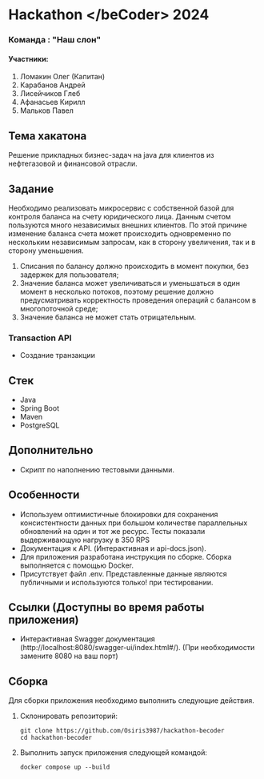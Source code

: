 # Hackathon \</beCoder> 2024
### Команда : "Наш слон"
#### Участники:
1. Ломакин Олег (Капитан)
2. Карабанов Андрей
3. Лисейчиков Глеб
4. Афанасьев Кирилл
5. Мальков Павел

## Тема хакатона
Решение прикладных бизнес-задач на java для клиентов из нефтегазовой и финансовой отрасли.

## Задание 
Необходимо реализовать микросервис с собственной базой для контроля баланса на счету юридического лица.
Данным счетом пользуются много независимых внешних клиентов. По этой причине изменение баланса счета может 
происходить одновременно по нескольким независимым запросам, как в сторону увеличения, так и в сторону уменьшения.

1) Списания по балансу должно происходить в момент покупки, без задержек для пользователя;
2) Значение баланса может увеличиваться и уменьшаться в один момент в несколько потоков, поэтому решение должно
предусматривать корректность проведения операций с балансом в многопоточной среде;
3) Значение баланса не может стать отрицательным.

### Transaction API

- Создание транзакции

## Стек

- Java
- Spring Boot
- Maven
- PostgreSQL

## Дополнительно
- Скрипт по наполнению тестовыми данными.

## Особенности
- Используем оптимистичные блокировки для сохранения консистентности данных при большом количестве параллельных
  обновлений на один и тот же ресурс. Тесты показали выдерживающую нагрузку в 350 RPS
- Документация к API. (Интерактивная и api-docs.json).
- Для приложения разработана инструкция по сборке. Сборка выполняется с помощью Docker.
- Присутствует файл .env. Представленные данные являются публичными и используются только! при тестировании.

## Ссылки (Доступны во время работы приложения)

- Интерактивная Swagger документация (http://localhost:8080/swagger-ui/index.html#/). (При необходимости замените 8080 
на ваш порт)

## Сборка

Для сборки приложения необходимо выполнить следующие действия.

1. Склонировать репозиторий:

   ```
   git clone https://github.com/Osiris3987/hackathon-becoder
   cd hackathon-becoder
   ```
2. Выполнить запуск приложения следующей командой:

   ```
   docker compose up --build
   ```

